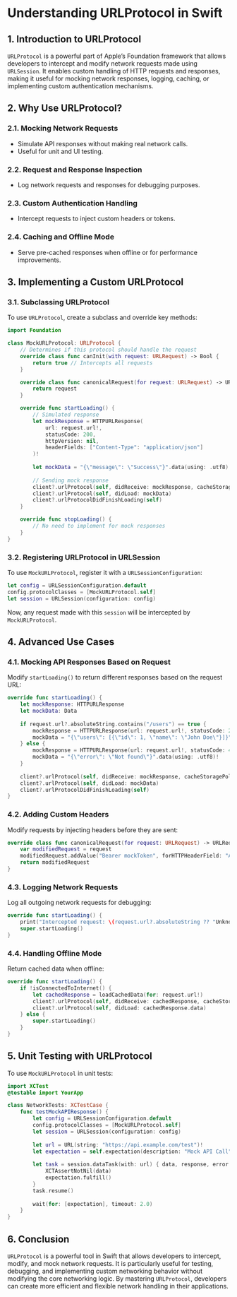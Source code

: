 # Understanding URLProtocol in Swift

## 1. Introduction to URLProtocol

`URLProtocol` is a powerful part of Apple’s Foundation framework that allows developers to intercept and modify network requests made using `URLSession`. It enables custom handling of HTTP requests and responses, making it useful for mocking network responses, logging, caching, or implementing custom authentication mechanisms.

## 2. Why Use URLProtocol?

### 2.1. Mocking Network Requests
- Simulate API responses without making real network calls.
- Useful for unit and UI testing.

### 2.2. Request and Response Inspection
- Log network requests and responses for debugging purposes.

### 2.3. Custom Authentication Handling
- Intercept requests to inject custom headers or tokens.

### 2.4. Caching and Offline Mode
- Serve pre-cached responses when offline or for performance improvements.

## 3. Implementing a Custom URLProtocol

### 3.1. Subclassing URLProtocol
To use `URLProtocol`, create a subclass and override key methods:

```swift
import Foundation

class MockURLProtocol: URLProtocol {
    // Determines if this protocol should handle the request
    override class func canInit(with request: URLRequest) -> Bool {
        return true // Intercepts all requests
    }

    override class func canonicalRequest(for request: URLRequest) -> URLRequest {
        return request
    }

    override func startLoading() {
        // Simulated response
        let mockResponse = HTTPURLResponse(
            url: request.url!,
            statusCode: 200,
            httpVersion: nil,
            headerFields: ["Content-Type": "application/json"]
        )!
        
        let mockData = "{\"message\": \"Success\"}".data(using: .utf8)!
        
        // Sending mock response
        client?.urlProtocol(self, didReceive: mockResponse, cacheStoragePolicy: .notAllowed)
        client?.urlProtocol(self, didLoad: mockData)
        client?.urlProtocolDidFinishLoading(self)
    }

    override func stopLoading() {
        // No need to implement for mock responses
    }
}
```

### 3.2. Registering URLProtocol in URLSession

To use `MockURLProtocol`, register it with a `URLSessionConfiguration`:

```swift
let config = URLSessionConfiguration.default
config.protocolClasses = [MockURLProtocol.self]
let session = URLSession(configuration: config)
```

Now, any request made with this `session` will be intercepted by `MockURLProtocol`.

## 4. Advanced Use Cases

### 4.1. Mocking API Responses Based on Request
Modify `startLoading()` to return different responses based on the request URL:

```swift
override func startLoading() {
    let mockResponse: HTTPURLResponse
    let mockData: Data
    
    if request.url?.absoluteString.contains("/users") == true {
        mockResponse = HTTPURLResponse(url: request.url!, statusCode: 200, httpVersion: nil, headerFields: nil)!
        mockData = "{\"users\": [{\"id\": 1, \"name\": \"John Doe\"}]}".data(using: .utf8)!
    } else {
        mockResponse = HTTPURLResponse(url: request.url!, statusCode: 404, httpVersion: nil, headerFields: nil)!
        mockData = "{\"error\": \"Not found\"}".data(using: .utf8)!
    }
    
    client?.urlProtocol(self, didReceive: mockResponse, cacheStoragePolicy: .notAllowed)
    client?.urlProtocol(self, didLoad: mockData)
    client?.urlProtocolDidFinishLoading(self)
}
```

### 4.2. Adding Custom Headers
Modify requests by injecting headers before they are sent:

```swift
override class func canonicalRequest(for request: URLRequest) -> URLRequest {
    var modifiedRequest = request
    modifiedRequest.addValue("Bearer mockToken", forHTTPHeaderField: "Authorization")
    return modifiedRequest
}
```

### 4.3. Logging Network Requests
Log all outgoing network requests for debugging:

```swift
override func startLoading() {
    print("Intercepted request: \(request.url?.absoluteString ?? "Unknown URL")")
    super.startLoading()
}
```

### 4.4. Handling Offline Mode
Return cached data when offline:

```swift
override func startLoading() {
    if !isConnectedToInternet() {
        let cachedResponse = loadCachedData(for: request.url!)
        client?.urlProtocol(self, didReceive: cachedResponse, cacheStoragePolicy: .allowed)
        client?.urlProtocol(self, didLoad: cachedResponse.data)
    } else {
        super.startLoading()
    }
}
```

## 5. Unit Testing with URLProtocol

To use `MockURLProtocol` in unit tests:

```swift
import XCTest
@testable import YourApp

class NetworkTests: XCTestCase {
    func testMockAPIResponse() {
        let config = URLSessionConfiguration.default
        config.protocolClasses = [MockURLProtocol.self]
        let session = URLSession(configuration: config)
        
        let url = URL(string: "https://api.example.com/test")!
        let expectation = self.expectation(description: "Mock API Call")
        
        let task = session.dataTask(with: url) { data, response, error in
            XCTAssertNotNil(data)
            expectation.fulfill()
        }
        task.resume()
        
        wait(for: [expectation], timeout: 2.0)
    }
}
```

## 6. Conclusion

`URLProtocol` is a powerful tool in Swift that allows developers to intercept, modify, and mock network requests. It is particularly useful for testing, debugging, and implementing custom networking behavior without modifying the core networking logic. By mastering `URLProtocol`, developers can create more efficient and flexible network handling in their applications.
